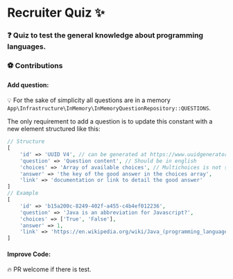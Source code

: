 # Recruiter Quiz ✨

### ❓ Quiz to test the general knowledge about programming languages. 

### ⚽ Contributions

#### Add question:

💡 For the sake of simplicity all questions are in a memory `App\Infrastructure\InMemory\InMemoryQuestionRepository::QUESTIONS`.

The only requirement to add a question is to update this constant with a new element structured like this:

```php
// Structure
[
    'id' => 'UUID V4', // can be generated at https://www.uuidgenerator.net/version4 
    'question' => 'Question content', // Should be in english
    'choices' => 'Array of available choices', // Multichoices is not supported yet
    'answer' => 'the key of the good answer in the choices array', 
    'link' => 'documentation or link to detail the good answer'
]
// Example
[
    'id' => 'b15a200c-8249-402f-a455-c4b4ef012236', 
    'question' => 'Java is an abbreviation for Javascript?',
    'choices' => ['True', 'False'],
    'answer' => 1,
    'link' => 'https://en.wikipedia.org/wiki/Java_(programming_language)'
]
```

#### Improve Code:

🔥 PR welcome if there is test.
